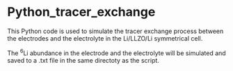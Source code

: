 # Python_tracer_exchange
This Python code is used to simulate the tracer exchange process between the electrodes and the electrolyte in the Li/LLZO/Li symmetrical cell.

The <sup>6</sup>Li abundance in the electrode and the electrolyte will be simulated and saved to a .txt file in the same directoty as the script.
